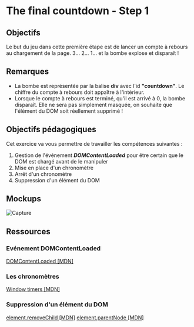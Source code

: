 # The final countdown - Step 1

## Objectifs

Le but du jeu dans cette première étape est de lancer un compte à rebours au chargement de la page.
3... 2... 1... et la bombe explose et disparaît !

## Remarques

- La bombe est représentée par la balise **div** avec l'id **"countdown"**. Le chiffre du compte à rebours doit appaître à l'intérieur.
- Lorsque le compte à rebours est terminé, qu'il est arrivé à 0, la bombe disparaît. Elle ne sera pas simplement masquée, on souhaite que l'élément du DOM soit réellement supprimé !

## Objectifs pédagogiques

Cet exercice va vous permettre de travailler les compétences suivantes :

1. Gestion de l'événement ***DOMContentLoaded*** pour être certain que le DOM est chargé avant de le manipuler
2. Mise en place d'un chronomètre
3. Arrêt d'un chronomètre
4. Suppression d'un élément du DOM

## Mockups

![Capture](.resources/img/capture-1.png)

## Ressources

### Evénement DOMContentLoaded

[DOMContentLoaded [MDN]](https://developer.mozilla.org/fr/docs/Web/Events/DOMContentLoaded)

### Les chronomètres 

[Window timers [MDN]](https://developer.mozilla.org/fr/docs/Web/API/WindowTimers)

### Suppression d'un élément du DOM

[element.removeChild [MDN]](https://developer.mozilla.org/fr/docs/Web/API/Node/removeChild)
[element.parentNode [MDN]](https://developer.mozilla.org/fr/docs/Web/API/Node/parentNode)